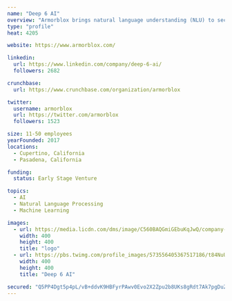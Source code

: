 ```yaml
---
name: "Deep 6 AI"
overview: "Armorblox brings natural language understanding (NLU) to security to protect against identity-related attacks and data loss."
type: "profile"
heat: 4205

website: https://www.armorblox.com/

linkedin:
  url: https://www.linkedin.com/company/deep-6-ai/
  followers: 2682

crunchbase:
  url: https://www.crunchbase.com/organization/armorblox

twitter:
  username: armorblox
  url: https://twitter.com/armorblox
  followers: 1523

size: 11-50 employees
yearFounded: 2017
locations:
  - Cupertino, California
  - Pasadena, California

funding:
  status: Early Stage Venture

topics:
  - AI
  - Natural Language Processing
  - Machine Learning

images:
  - url: https://media.licdn.com/dms/image/C560BAQGmiGEbuKqJwQ/company-logo_400_400/0?e=1582761600&v=beta&t=Y8nNL9-t8oFP5XvaEIaQMUJPlksEHCDv40OvE9qTtO0
    width: 400
    height: 400
    title: "logo"
  - url: https://pbs.twimg.com/profile_images/573556405367517186/t84NuUrh_400x400.png
    width: 400
    height: 400
    title: "Deep 6 AI"

secured: "Q5PP4Dgt5p4pL/vB+ddvK9HBFyrPAwv0Evo2X2Zpu2b8UKs8gRdt7Ak7pgDuZQmB8fO2fkAKQyYcqVqFgZCUwkKxsb2RIlYQFDs7wIMnhJY7kH1RUv7x1HzLp1B6RTztTu3zhpi92JlMZCCNoi6rGUyiz7kpQTfdCzI0/IYgiilzr3zJ5K/qfpdFx4ytGTT5g16be/PCHkU4Y8feqC2FY6GBlR9efP70Fiz24x2jSmuVmOgff8s+D9/zdOWr/CEhSIEC3FXWmT81SPX6C+lmOA==;jBiTRoLDtqQmNBIqCZIf+w=="
---
```


